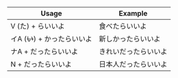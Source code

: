 |Usage|Example|
|-|-|
|V (た) + らいいよ|食べたらいいよ|
|イA (~~い~~) + かったらいいよ|新しかったらいいよ|
|ナA + だったらいいよ|きれいだったらいいよ|
|N + だったらいいよ|日本人だったらいいよ|